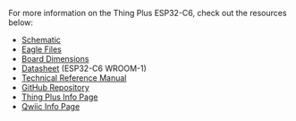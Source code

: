 For more information on the Thing Plus ESP32-C6, check out the resources below:

* [Schematic](./assets/board_files/Thing_Plus_ESP32_C6.pdf)
* [Eagle Files](./assets/board_files/Thing_Plus_ESP32_C6.zip)
* [Board Dimensions](./assets/board_files/Thing_Plus_ESP32_C6-Dimensions.png)
* [Datasheet](./assets/component_documentation/ESP32-C6-WROOM-1-Datasheet.pdf) (ESP32-C6 WROOM-1)
* [Technical Reference Manual](./assets/component_documentation/ESP32-C6_Technical_Reference_Manual.pdf)
* [GitHub Repository](https://github.com/sparkfun/SparkFun_Thing_Plus_ESP32_C6)
* [Thing Plus Info Page](https://www.sparkfun.com/thing_plus)
* [Qwiic Info Page](https://www.sparkfun.com/qwiic)